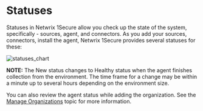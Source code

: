 # Statuses

Statuses in Netwrix 1Secure allow you check up the state of the system, specifically - sources,
agent, and connectors. As you add your sources, connectors, install the agent, Netwrix 1Secure
provides several statuses for these:

![statuses_chart](/img/product_docs/1secure/admin/statuses_chart.webp)

**NOTE:** The New status changes to Healthy status when the agent finishes collection from the
environment. The time frame for a change may be within a minute up to several hours depending on the
environment size.

You can also review the agent status while adding the organization. See the
[Manage Organizations](/docs/1secure/admin/organizations/overview.md) topic for more information.